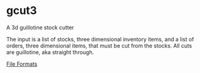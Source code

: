 # gcut3
A 3d guillotine stock cutter

The input is a list of stocks, three dimensional inventory items, and a list of orders, three dimensional items, that must be cut from the stocks.  All cuts are guillotine, aka straight through.

[File Formats](https://github.com/JamesBremner/gcut3/wiki/File-Formats)
